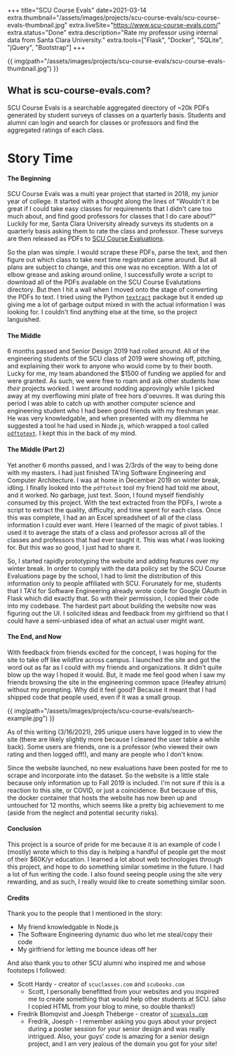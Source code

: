 +++
title="SCU Course Evals"
date=2021-03-14
extra.thumbnail="/assets/images/projects/scu-course-evals/scu-course-evals-thumbnail.jpg"
extra.liveSite="https://www.scu-course-evals.com/"
extra.status="Done"
extra.description="Rate my professor using internal data from Santa Clara University."
extra.tools=["Flask", "Docker", "SQLite", "jQuery", "Bootstrap"]
+++

{{ img(path="/assets/images/projects/scu-course-evals/scu-course-evals-thumbnail.jpg") }}

## What is scu-course-evals.com?
SCU Course Evals is a searchable aggregated directory of ~20k PDFs generated by student surveys of classes on a quarterly basis. Students and alumni can login and search for classes or professors and find the aggregated ratings of each class.

# Story Time

#### The Beginning
SCU Course Evals was a multi year project that started in 2018, my junior year of college. It started with a thought along the lines of "Wouldn't it be great if I could take easy classes for requirements that I didn't care too much about, and find good professors for classes that I do care about?" Luckily for me, Santa Clara University already surveys its students on a quarterly basis asking them to rate the class and professor. These surveys are then released as PDFs to [SCU Course Evaluations](https://www.scu.edu/apps/evaluations/).

So the plan was simple. I would scrape these PDFs, parse the text, and then figure out which class to take next time registration came around. But all plans are subject to change, and this one was no exception. With a lot of elbow grease and asking around online, I successfully wrote a script to download all of the PDFs available on the SCU Course Evalutations directory. But then I hit a wall when I moved onto the stage of converting the PDFs to text. I tried using the Python [`textract`](https://textract.readthedocs.io/en/stable/) package but it ended up giving me a lot of garbage output mixed in with the actual information I was looking for. I couldn't find anything else at the time, so the project languished.

#### The Middle
6 months passed and Senior Design 2019 had rolled around. All of the engineering students of the SCU class of 2019 were showing off, pitching, and explaining their work to anyone who would come by to their booth. Lucky for me, my team abandoned the $1500 of funding we applied for and were granted. As such, we were free to roam and ask other students how _their_ projects worked. I went around nodding approvingly while I picked away at my overflowing mini plate of free hors d'oeuvres. It was during this period I was able to catch up with another computer science and engineering student who I had been good friends with my freshman year. He was very knowledgable, and when presented with my dilemma he suggested a tool he had used in Node.js, which wrapped a tool called [`pdftotext`](https://www.xpdfreader.com/pdftotext-man.html). I kept this in the back of my mind.

#### The Middle (Part 2)
Yet another 6 months passed, and I was 2/3rds of the way to being done with my masters. I had just finished TA'ing Software Engineering and Computer Architecture. I was at home in December 2019 on winter break, idling. I finally looked into the `pdftotext` tool my friend had told me about, and it worked. No garbage, just text. Soon, I found myself fiendishly consumed by this project. With the text extracted from the PDFs, I wrote a script to extract the quality, difficulty, and time spent for each class. Once this was complete, I had an an Excel spreadsheet of all of the class information I could ever want. Here I learned of the magic of pivot tables. I used it to average the stats of a class and professor across all of the classes and professors that had ever taught it. This was what _I_ was looking for. But this was so good, I just had to share it.

So, I started rapidly prototyping the website and adding features over my winter break. In order to comply with the data policy set by the SCU Course Evaluations page by the school, I had to limit the distribution of this information only to people affiliated with SCU. Forunately for me, students that I TA'd for Software Engineering already wrote code for Google OAuth in Flask which did exactly that. So with their permission, I copied their code into my codebase. The hardest part about building the website now was figuring out the UI. I solicited ideas and feedback from my girlfriend so that I could have a semi-unbiased idea of what an actual user might want. 

#### The End, and Now
With feedback from friends excited for the concept, I was hoping for the site to take off like wildfire across campus. I launched the site and got the word out as far as I could with my friends and organizations. It didn't quite blow up the way I hoped it would. But, it made me feel good when I saw my friends browsing the site in the engineering common space (Heafey atrium) without my prompting. Why did it feel good? Because it meant that I had shipped code that people used, even if it was a small group.

{{ img(path="/assets/images/projects/scu-course-evals/search-example.jpg") }}

As of this writing (3/16/2021), 295 unique users have logged in to view the site (there are likely slightly more because I cleared the user table a while back). Some users are friends, one is a professor (who viewed their own rating and then logged off!), and many are people who I don't know. 

Since the website launched, no new evaluations have been posted for me to scrape and incorporate into the dataset. So the website is a little stale because only information up to Fall 2019 is included. I'm not sure if this is a reaction to this site, or COVID, or just a coincidence. But because of this, the docker container that hosts the website has now been up and untouched for 12 months, which seems like a pretty big achievement to me (aside from the neglect and potential security risks).

#### Conclusion
This project is a source of pride for me because it is an example of code I (mostly) wrote which to this day is helping a handful of people get the most of their $60K/yr education. I learned a lot about web technologies through this project, and hope to do something similar sometime in the future. I had a lot of fun writing the code. I also found seeing people using the site very rewarding, and as such, I really would like to create something similar soon.

#### Credits

Thank you to the people that I mentioned in the story:
- My friend knowledgable in Node.js
- The Software Engineering dynamic duo who let me steal/copy their code
- My girlfriend for letting me bounce ideas off her

And also thank you to other SCU alumni who inspired me and whose footsteps I followed:
- Scott Hardy - creator of `scuclasses.com` and `scubooks.com`
    - Scott, I personally benefitted from your websites and you inspired me to create something that would help other students at SCU. (also I copied HTML from your blog to mine, so double thanks!)
- Fredrik Blomqvist and Joesph Théberge - creator of [`scuevals.com`](https://www.scuevals.com/)
    - Fredrik, Joesph - I remember asking you guys about your project during a poster session for your senior design and was really intrigued. Also, your guys' code is amazing for a senior design project, and I am very jealous of the domain you got for your site!

